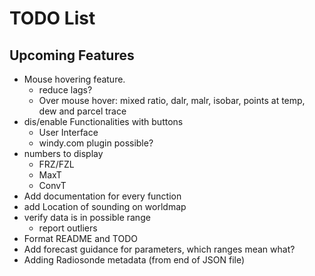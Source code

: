 # TODO List

## Upcoming Features
- Mouse hovering feature.
    - reduce lags?
    - Over mouse hover: mixed ratio, dalr, malr, isobar, points at temp, dew and parcel trace
- dis/enable Functionalities with buttons
    - User Interface
    - windy.com plugin possible?
- numbers to display
    - FRZ/FZL
    - MaxT
    - ConvT
- Add documentation for every function
- add Location of sounding on worldmap
- verify data is in possible range
    - report outliers
- Format README and TODO
- Add forecast guidance for parameters, which ranges mean what?
- Adding Radiosonde metadata (from end of JSON file)